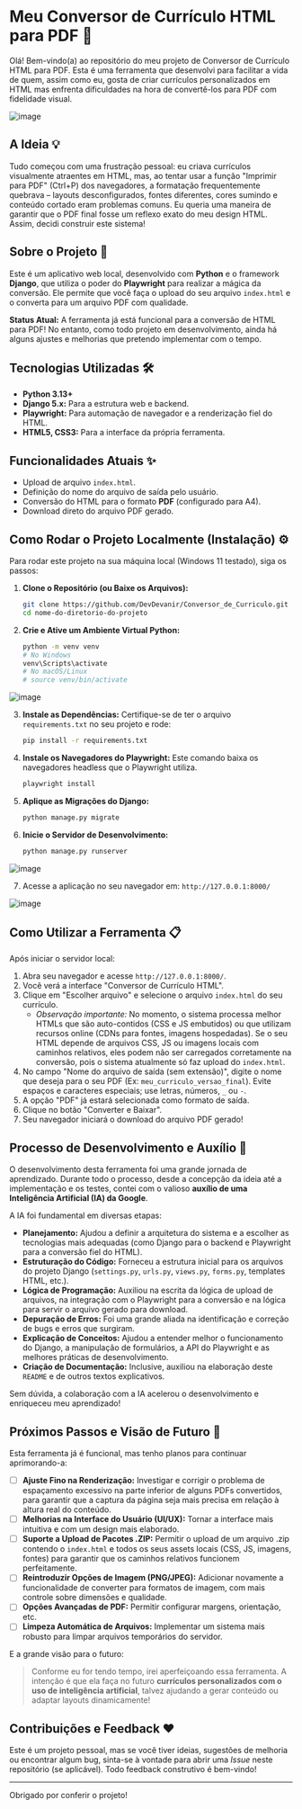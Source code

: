 # Meu Conversor de Currículo HTML para PDF 🚀

Olá! Bem-vindo(a) ao repositório do meu projeto de Conversor de Currículo HTML para PDF. Esta é uma ferramenta que desenvolvi para facilitar a vida de quem, assim como eu, gosta de criar currículos personalizados em HTML mas enfrenta dificuldades na hora de convertê-los para PDF com fidelidade visual.

![image](https://github.com/user-attachments/assets/5e8bdc7f-05cc-48f7-9aee-baa671d9c864)

## A Ideia 💡

Tudo começou com uma frustração pessoal: eu criava currículos visualmente atraentes em HTML, mas, ao tentar usar a função "Imprimir para PDF" (Ctrl+P) dos navegadores, a formatação frequentemente quebrava – layouts desconfigurados, fontes diferentes, cores sumindo e conteúdo cortado eram problemas comuns. Eu queria uma maneira de garantir que o PDF final fosse um reflexo exato do meu design HTML. Assim, decidi construir este sistema!

## Sobre o Projeto 📄

Este é um aplicativo web local, desenvolvido com **Python** e o framework **Django**, que utiliza o poder do **Playwright** para realizar a mágica da conversão. Ele permite que você faça o upload do seu arquivo `index.html` e o converta para um arquivo PDF com qualidade.

**Status Atual:** A ferramenta já está funcional para a conversão de HTML para PDF! No entanto, como todo projeto em desenvolvimento, ainda há alguns ajustes e melhorias que pretendo implementar com o tempo.

## Tecnologias Utilizadas 🛠️

* **Python 3.13+**
* **Django 5.x:** Para a estrutura web e backend.
* **Playwright:** Para automação de navegador e a renderização fiel do HTML.
* **HTML5, CSS3:** Para a interface da própria ferramenta.

## Funcionalidades Atuais ✨

* Upload de arquivo `index.html`.
* Definição do nome do arquivo de saída pelo usuário.
* Conversão do HTML para o formato **PDF** (configurado para A4).
* Download direto do arquivo PDF gerado.

## Como Rodar o Projeto Localmente (Instalação) ⚙️

Para rodar este projeto na sua máquina local (Windows 11 testado), siga os passos:

1.  **Clone o Repositório (ou Baixe os Arquivos):**
    ```bash
    git clone https://github.com/DevDevanir/Conversor_de_Curriculo.git
    cd nome-do-diretorio-do-projeto
    ```

2.  **Crie e Ative um Ambiente Virtual Python:**
    ```bash
    python -m venv venv
    # No Windows
    venv\Scripts\activate
    # No macOS/Linux
    # source venv/bin/activate
    ```

![image](https://github.com/user-attachments/assets/8d2fbdfe-6406-48c5-827f-9218e582a585)


3.  **Instale as Dependências:**
    Certifique-se de ter o arquivo `requirements.txt` no seu projeto e rode:
    ```bash
    pip install -r requirements.txt
    ```

4.  **Instale os Navegadores do Playwright:**
    Este comando baixa os navegadores headless que o Playwright utiliza.
    ```bash
    playwright install
    ```

5.  **Aplique as Migrações do Django:**
    ```bash
    python manage.py migrate
    ```

6.  **Inicie o Servidor de Desenvolvimento:**
    ```bash
    python manage.py runserver
    ```

![image](https://github.com/user-attachments/assets/b4c954f5-ebbb-4138-80a8-65e4e768df91)


7.  Acesse a aplicação no seu navegador em: `http://127.0.0.1:8000/`

![image](https://github.com/user-attachments/assets/8116ac31-19d6-45eb-9586-7348c7390d79)


## Como Utilizar a Ferramenta 📋

Após iniciar o servidor local:

1.  Abra seu navegador e acesse `http://127.0.0.1:8000/`.
2.  Você verá a interface "Conversor de Currículo HTML".
3.  Clique em "Escolher arquivo" e selecione o arquivo `index.html` do seu currículo.
    * _Observação importante:_ No momento, o sistema processa melhor HTMLs que são auto-contidos (CSS e JS embutidos) ou que utilizam recursos online (CDNs para fontes, imagens hospedadas). Se o seu HTML depende de arquivos CSS, JS ou imagens locais com caminhos relativos, eles podem não ser carregados corretamente na conversão, pois o sistema atualmente só faz upload do `index.html`.
4.  No campo "Nome do arquivo de saída (sem extensão)", digite o nome que deseja para o seu PDF (Ex: `meu_curriculo_versao_final`). Evite espaços e caracteres especiais; use letras, números, `_` ou `-`.
5.  A opção "PDF" já estará selecionada como formato de saída.
6.  Clique no botão "Converter e Baixar".
7.  Seu navegador iniciará o download do arquivo PDF gerado!

## Processo de Desenvolvimento e Auxílio 🧠

O desenvolvimento desta ferramenta foi uma grande jornada de aprendizado. Durante todo o processo, desde a concepção da ideia até a implementação e os testes, contei com o valioso **auxílio de uma Inteligência Artificial (IA) da Google**.

A IA foi fundamental em diversas etapas:
* **Planejamento:** Ajudou a definir a arquitetura do sistema e a escolher as tecnologias mais adequadas (como Django para o backend e Playwright para a conversão fiel do HTML).
* **Estruturação do Código:** Forneceu a estrutura inicial para os arquivos do projeto Django (`settings.py`, `urls.py`, `views.py`, `forms.py`, templates HTML, etc.).
* **Lógica de Programação:** Auxiliou na escrita da lógica de upload de arquivos, na integração com o Playwright para a conversão e na lógica para servir o arquivo gerado para download.
* **Depuração de Erros:** Foi uma grande aliada na identificação e correção de bugs e erros que surgiram.
* **Explicação de Conceitos:** Ajudou a entender melhor o funcionamento do Django, a manipulação de formulários, a API do Playwright e as melhores práticas de desenvolvimento.
* **Criação de Documentação:** Inclusive, auxiliou na elaboração deste `README` e de outros textos explicativos.

Sem dúvida, a colaboração com a IA acelerou o desenvolvimento e enriqueceu meu aprendizado!

## Próximos Passos e Visão de Futuro 🔮

Esta ferramenta já é funcional, mas tenho planos para continuar aprimorando-a:

* [ ] **Ajuste Fino na Renderização:** Investigar e corrigir o problema de espaçamento excessivo na parte inferior de alguns PDFs convertidos, para garantir que a captura da página seja mais precisa em relação à altura real do conteúdo.
* [ ] **Melhorias na Interface do Usuário (UI/UX):** Tornar a interface mais intuitiva e com um design mais elaborado.
* [ ] **Suporte a Upload de Pacotes .ZIP:** Permitir o upload de um arquivo .zip contendo o `index.html` e todos os seus assets locais (CSS, JS, imagens, fontes) para garantir que os caminhos relativos funcionem perfeitamente.
* [ ] **Reintroduzir Opções de Imagem (PNG/JPEG):** Adicionar novamente a funcionalidade de converter para formatos de imagem, com mais controle sobre dimensões e qualidade.
* [ ] **Opções Avançadas de PDF:** Permitir configurar margens, orientação, etc.
* [ ] **Limpeza Automática de Arquivos:** Implementar um sistema mais robusto para limpar arquivos temporários do servidor.

E a grande visão para o futuro:
> Conforme eu for tendo tempo, irei aperfeiçoando essa ferramenta. A intenção é que ela faça no futuro **currículos personalizados com o uso de inteligência artificial**, talvez ajudando a gerar conteúdo ou adaptar layouts dinamicamente!

## Contribuições e Feedback ❤️

Este é um projeto pessoal, mas se você tiver ideias, sugestões de melhoria ou encontrar algum bug, sinta-se à vontade para abrir uma *Issue* neste repositório (se aplicável). Todo feedback construtivo é bem-vindo!

---

Obrigado por conferir o projeto!
